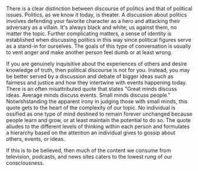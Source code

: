 There is a clear distinction between discourse of politics and that of political issues.  Politics, as we know it today, is theater.  A discussion about politics involves defending your favorite character as a hero and attacking their adversary as a villain.  It's always black and white; us against them, no matter the topic.  Further complicating matters, a sense of identity is established when discussing politics in this way since political figures serve as a stand-in for ourselves.  The goals of this type of conversation is usually to vent anger and make another person feel dumb or at least wrong.  

If you are genuinely inquisitive about the experiences of others and desire knowledge of truth, then political discourse is not for you.  Instead, you may be better served by a discussion and debate of bigger ideas such as fairness and justice and how they intertwine with events happening today.  There is an often misattributed quote that states "Great minds discuss ideas. Average minds discuss events. Small minds discuss people."  Notwishstanding the apparent irony in judging those with small minds, this quote gets to the heart of the complexity of our topic.  No individual is ossified as one type of mind destined to remain forever unchanged because people learn and grow, or at least maintain the potential to do so.  The quote alludes to the different levels of thinking within each person and formulates a hierarchy based on the attention an individual gives to gossip about others, events, or ideas. 

If this is to be believed, then much of the content we consume from television, podcasts, and news sites caters to the lowest rung of our consciousness. 
